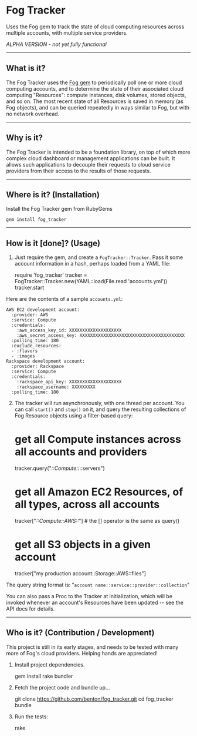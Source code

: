 Fog Tracker
================
Uses the Fog gem to track the state of cloud computing resources across multiple accounts, with multiple service providers.

  *ALPHA VERSION - not yet fully functional*


----------------
What is it?
----------------
The Fog Tracker uses the [Fog gem](https://github.com/fog/fog) to periodically poll one or more cloud computing accounts, and to determine the state of their associated cloud computing "Resources": compute instances, disk volumes, stored objects, and so on. The most recent state of all Resources is saved in memory (as Fog objects), and can be queried repeatedly in ways similar to Fog, but with no network overhead.


----------------
Why is it?
----------------
The Fog Tracker is intended to be a foundation library, on top of which more complex cloud dashboard or management applications can be built. It allows such applications to decouple their requests to cloud service providers from their access to the results of those requests.


----------------
Where is it? (Installation)
----------------
Install the Fog Tracker gem from RubyGems

    gem install fog_tracker


----------------
How is it [done]? (Usage)
----------------
1) Just require the gem, and create a `FogTracker::Tracker`. Pass it some account information in a hash, perhaps loaded from a YAML file:

    require 'fog_tracker'
    tracker = FogTracker::Tracker.new(YAML::load(File.read 'accounts.yml'))
    tracker.start

  Here are the contents of a sample `accounts.yml`:

    AWS EC2 development account:
      :provider: AWS
      :service: Compute
      :credentials:
        :aws_access_key_id: XXXXXXXXXXXXXXXXXXXX
        :aws_secret_access_key: XXXXXXXXXXXXXXXXXXXXXXXXXXXXXXXXXXXXXXXX
      :polling_time: 180
	  :exclude_resources:
	  - :flavors
	  - :images
    Rackspace development account:
      :provider: Rackspace
      :service: Compute
      :credentials:
        :rackspace_api_key: XXXXXXXXXXXXXXXXXXXX
        :rackspace_username: XXXXXXXXX
      :polling_time: 180

2) The tracker will run asynchronously, with one thread per account. You can call `start()` and `stop()` on it, and query the resulting collections of Fog Resource objects using a filter-based query:

	# get all Compute instances across all accounts and providers
	tracker.query("*::Compute::*::servers")

	# get all Amazon EC2 Resources, of all types, across all accounts
	tracker["*::Compute::AWS::*"]	# the [] operator is the same as query()

	# get all S3 objects in a given account
	tracker["my production account::Storage::AWS::files"]

  The query string format is:    "`account name::service::provider::collection`"

  You can also pass a Proc to the Tracker at initialization, which will be invoked whenever an account's Resources have been updated -- see the API docs for details.


----------------
Who is it? (Contribution / Development)
----------------
This project is still in its early stages, and needs to be tested with many more of Fog's cloud providers. Helping hands are appreciated!

1) Install project dependencies.

    gem install rake bundler

2) Fetch the project code and bundle up...

    git clone https://github.com/benton/fog_tracker.git
    cd fog_tracker
    bundle

3) Run the tests:

    rake

